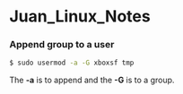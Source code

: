 # Juan_Linux_Notes

### Append group to a user

```bash
$ sudo usermod -a -G xboxsf tmp
```

The **-a** is to append and the **-G** is to a group. 

